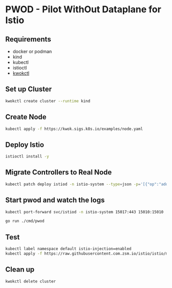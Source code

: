 # PWOD - Pilot WithOut Dataplane for Istio

## Requirements

- docker or podman
- kind
- kubectl
- istioctl
- [kwokctl](https://kwok.sigs.k8s.io/docs/user/installation/)

## Set up Cluster

``` bash
kwokctl create cluster --runtime kind
```

## Create Node

``` bash
kubectl apply -f https://kwok.sigs.k8s.io/examples/node.yaml
```

## Deploy Istio

``` bash
istioctl install -y
```

## Migrate Controllers to Real Node

``` bash
kubectl patch deploy istiod -n istio-system --type=json -p='[{"op":"add","path":"/spec/template/spec/nodeName","value":"kwok-kwok-control-plane"}]'
```

## Start pwod and watch the logs

``` bash
kubectl port-forward svc/istiod -n istio-system 15017:443 15010:15010
```

``` bash
go run ./cmd/pwod
```

## Test

``` bash
kubectl label namespace default istio-injection=enabled
kubectl apply -f https://raw.githubusercontent.com.zsm.io/istio/istio/master/samples/bookinfo/platform/kube/bookinfo.yaml
```

## Clean up

``` bash
kwokctl delete cluster
```
